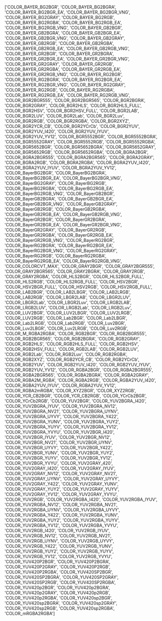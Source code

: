 ['COLOR_BAYER_BG2BGR', 'COLOR_BAYER_BG2BGRA', 'COLOR_BAYER_BG2BGR_EA', 'COLOR_BAYER_BG2BGR_VNG', 'COLOR_BAYER_BG2GRAY', 'COLOR_BAYER_BG2RGB', 'COLOR_BAYER_BG2RGBA', 'COLOR_BAYER_BG2RGB_EA', 'COLOR_BAYER_BG2RGB_VNG', 'COLOR_BAYER_GB2BGR', 'COLOR_BAYER_GB2BGRA', 'COLOR_BAYER_GB2BGR_EA', 'COLOR_BAYER_GB2BGR_VNG', 'COLOR_BAYER_GB2GRAY', 'COLOR_BAYER_GB2RGB', 'COLOR_BAYER_GB2RGBA', 'COLOR_BAYER_GB2RGB_EA', 'COLOR_BAYER_GB2RGB_VNG', 'COLOR_BAYER_GR2BGR', 'COLOR_BAYER_GR2BGRA', 'COLOR_BAYER_GR2BGR_EA', 'COLOR_BAYER_GR2BGR_VNG', 'COLOR_BAYER_GR2GRAY', 'COLOR_BAYER_GR2RGB', 'COLOR_BAYER_GR2RGBA', 'COLOR_BAYER_GR2RGB_EA', 'COLOR_BAYER_GR2RGB_VNG', 'COLOR_BAYER_RG2BGR', 'COLOR_BAYER_RG2BGRA', 'COLOR_BAYER_RG2BGR_EA', 'COLOR_BAYER_RG2BGR_VNG', 'COLOR_BAYER_RG2GRAY', 'COLOR_BAYER_RG2RGB', 'COLOR_BAYER_RG2RGBA', 'COLOR_BAYER_RG2RGB_EA', 'COLOR_BAYER_RG2RGB_VNG', 'COLOR_BGR2BGR555', 'COLOR_BGR2BGR565', 'COLOR_BGR2BGRA', 'COLOR_BGR2GRAY', 'COLOR_BGR2HLS', 'COLOR_BGR2HLS_FULL', 'COLOR_BGR2HSV', 'COLOR_BGR2HSV_FULL', 'COLOR_BGR2LAB', 'COLOR_BGR2LUV', 'COLOR_BGR2Lab', 'COLOR_BGR2Luv', 'COLOR_BGR2RGB', 'COLOR_BGR2RGBA', 'COLOR_BGR2XYZ', 'COLOR_BGR2YCR_CB', 'COLOR_BGR2YCrCb', 'COLOR_BGR2YUV', 'COLOR_BGR2YUV_I420', 'COLOR_BGR2YUV_IYUV', 'COLOR_BGR2YUV_YV12', 'COLOR_BGR5552BGR', 'COLOR_BGR5552BGRA', 'COLOR_BGR5552GRAY', 'COLOR_BGR5552RGB', 'COLOR_BGR5552RGBA', 'COLOR_BGR5652BGR', 'COLOR_BGR5652BGRA', 'COLOR_BGR5652GRAY', 'COLOR_BGR5652RGB', 'COLOR_BGR5652RGBA', 'COLOR_BGRA2BGR', 'COLOR_BGRA2BGR555', 'COLOR_BGRA2BGR565', 'COLOR_BGRA2GRAY', 'COLOR_BGRA2RGB', 'COLOR_BGRA2RGBA', 'COLOR_BGRA2YUV_I420', 'COLOR_BGRA2YUV_IYUV', 'COLOR_BGRA2YUV_YV12', 'COLOR_BayerBG2BGR', 'COLOR_BayerBG2BGRA', 'COLOR_BayerBG2BGR_EA', 'COLOR_BayerBG2BGR_VNG', 'COLOR_BayerBG2GRAY', 'COLOR_BayerBG2RGB', 'COLOR_BayerBG2RGBA', 'COLOR_BayerBG2RGB_EA', 'COLOR_BayerBG2RGB_VNG', 'COLOR_BayerGB2BGR', 'COLOR_BayerGB2BGRA', 'COLOR_BayerGB2BGR_EA', 'COLOR_BayerGB2BGR_VNG', 'COLOR_BayerGB2GRAY', 'COLOR_BayerGB2RGB', 'COLOR_BayerGB2RGBA', 'COLOR_BayerGB2RGB_EA', 'COLOR_BayerGB2RGB_VNG', 'COLOR_BayerGR2BGR', 'COLOR_BayerGR2BGRA', 'COLOR_BayerGR2BGR_EA', 'COLOR_BayerGR2BGR_VNG', 'COLOR_BayerGR2GRAY', 'COLOR_BayerGR2RGB', 'COLOR_BayerGR2RGBA', 'COLOR_BayerGR2RGB_EA', 'COLOR_BayerGR2RGB_VNG', 'COLOR_BayerRG2BGR', 'COLOR_BayerRG2BGRA', 'COLOR_BayerRG2BGR_EA', 'COLOR_BayerRG2BGR_VNG', 'COLOR_BayerRG2GRAY', 'COLOR_BayerRG2RGB', 'COLOR_BayerRG2RGBA', 'COLOR_BayerRG2RGB_EA', 'COLOR_BayerRG2RGB_VNG', 'COLOR_COLORCVT_MAX', 'COLOR_GRAY2BGR', 'COLOR_GRAY2BGR555', 'COLOR_GRAY2BGR565', 'COLOR_GRAY2BGRA', 'COLOR_GRAY2RGB', 'COLOR_GRAY2RGBA', 'COLOR_HLS2BGR', 'COLOR_HLS2BGR_FULL', 'COLOR_HLS2RGB', 'COLOR_HLS2RGB_FULL', 'COLOR_HSV2BGR', 'COLOR_HSV2BGR_FULL', 'COLOR_HSV2RGB', 'COLOR_HSV2RGB_FULL', 'COLOR_LAB2BGR', 'COLOR_LAB2LBGR', 'COLOR_LAB2LRGB', 'COLOR_LAB2RGB', 'COLOR_LBGR2LAB', 'COLOR_LBGR2LUV', 'COLOR_LBGR2Lab', 'COLOR_LBGR2Luv', 'COLOR_LRGB2LAB', 'COLOR_LRGB2LUV', 'COLOR_LRGB2Lab', 'COLOR_LRGB2Luv', 'COLOR_LUV2BGR', 'COLOR_LUV2LBGR', 'COLOR_LUV2LRGB', 'COLOR_LUV2RGB', 'COLOR_Lab2BGR', 'COLOR_Lab2LBGR', 'COLOR_Lab2LRGB', 'COLOR_Lab2RGB', 'COLOR_Luv2BGR', 'COLOR_Luv2LBGR', 'COLOR_Luv2LRGB', 'COLOR_Luv2RGB', 'COLOR_M_RGBA2RGBA', 'COLOR_RGB2BGR', 'COLOR_RGB2BGR555', 'COLOR_RGB2BGR565', 'COLOR_RGB2BGRA', 'COLOR_RGB2GRAY', 'COLOR_RGB2HLS', 'COLOR_RGB2HLS_FULL', 'COLOR_RGB2HSV', 'COLOR_RGB2HSV_FULL', 'COLOR_RGB2LAB', 'COLOR_RGB2LUV', 'COLOR_RGB2Lab', 'COLOR_RGB2Luv', 'COLOR_RGB2RGBA', 'COLOR_RGB2XYZ', 'COLOR_RGB2YCR_CB', 'COLOR_RGB2YCrCb', 'COLOR_RGB2YUV', 'COLOR_RGB2YUV_I420', 'COLOR_RGB2YUV_IYUV', 'COLOR_RGB2YUV_YV12', 'COLOR_RGBA2BGR', 'COLOR_RGBA2BGR555', 'COLOR_RGBA2BGR565', 'COLOR_RGBA2BGRA', 'COLOR_RGBA2GRAY', 'COLOR_RGBA2M_RGBA', 'COLOR_RGBA2RGB', 'COLOR_RGBA2YUV_I420', 'COLOR_RGBA2YUV_IYUV', 'COLOR_RGBA2YUV_YV12', 'COLOR_RGBA2mRGBA', 'COLOR_XYZ2BGR', 'COLOR_XYZ2RGB', 'COLOR_YCR_CB2BGR', 'COLOR_YCR_CB2RGB', 'COLOR_YCrCb2BGR', 'COLOR_YCrCb2RGB', 'COLOR_YUV2BGR', 'COLOR_YUV2BGRA_I420', 'COLOR_YUV2BGRA_IYUV', 'COLOR_YUV2BGRA_NV12', 'COLOR_YUV2BGRA_NV21', 'COLOR_YUV2BGRA_UYNV', 'COLOR_YUV2BGRA_UYVY', 'COLOR_YUV2BGRA_Y422', 'COLOR_YUV2BGRA_YUNV', 'COLOR_YUV2BGRA_YUY2', 'COLOR_YUV2BGRA_YUYV', 'COLOR_YUV2BGRA_YV12', 'COLOR_YUV2BGRA_YVYU', 'COLOR_YUV2BGR_I420', 'COLOR_YUV2BGR_IYUV', 'COLOR_YUV2BGR_NV12', 'COLOR_YUV2BGR_NV21', 'COLOR_YUV2BGR_UYNV', 'COLOR_YUV2BGR_UYVY', 'COLOR_YUV2BGR_Y422', 'COLOR_YUV2BGR_YUNV', 'COLOR_YUV2BGR_YUY2', 'COLOR_YUV2BGR_YUYV', 'COLOR_YUV2BGR_YV12', 'COLOR_YUV2BGR_YVYU', 'COLOR_YUV2GRAY_420', 'COLOR_YUV2GRAY_I420', 'COLOR_YUV2GRAY_IYUV', 'COLOR_YUV2GRAY_NV12', 'COLOR_YUV2GRAY_NV21', 'COLOR_YUV2GRAY_UYNV', 'COLOR_YUV2GRAY_UYVY', 'COLOR_YUV2GRAY_Y422', 'COLOR_YUV2GRAY_YUNV', 'COLOR_YUV2GRAY_YUY2', 'COLOR_YUV2GRAY_YUYV', 'COLOR_YUV2GRAY_YV12', 'COLOR_YUV2GRAY_YVYU', 'COLOR_YUV2RGB', 'COLOR_YUV2RGBA_I420', 'COLOR_YUV2RGBA_IYUV', 'COLOR_YUV2RGBA_NV12', 'COLOR_YUV2RGBA_NV21', 'COLOR_YUV2RGBA_UYNV', 'COLOR_YUV2RGBA_UYVY', 'COLOR_YUV2RGBA_Y422', 'COLOR_YUV2RGBA_YUNV', 'COLOR_YUV2RGBA_YUY2', 'COLOR_YUV2RGBA_YUYV', 'COLOR_YUV2RGBA_YV12', 'COLOR_YUV2RGBA_YVYU', 'COLOR_YUV2RGB_I420', 'COLOR_YUV2RGB_IYUV', 'COLOR_YUV2RGB_NV12', 'COLOR_YUV2RGB_NV21', 'COLOR_YUV2RGB_UYNV', 'COLOR_YUV2RGB_UYVY', 'COLOR_YUV2RGB_Y422', 'COLOR_YUV2RGB_YUNV', 'COLOR_YUV2RGB_YUY2', 'COLOR_YUV2RGB_YUYV', 'COLOR_YUV2RGB_YV12', 'COLOR_YUV2RGB_YVYU', 'COLOR_YUV420P2BGR', 'COLOR_YUV420P2BGRA', 'COLOR_YUV420P2GRAY', 'COLOR_YUV420P2RGB', 'COLOR_YUV420P2RGBA', 'COLOR_YUV420SP2BGR', 'COLOR_YUV420SP2BGRA', 'COLOR_YUV420SP2GRAY', 'COLOR_YUV420SP2RGB', 'COLOR_YUV420SP2RGBA', 'COLOR_YUV420p2BGR', 'COLOR_YUV420p2BGRA', 'COLOR_YUV420p2GRAY', 'COLOR_YUV420p2RGB', 'COLOR_YUV420p2RGBA', 'COLOR_YUV420sp2BGR', 'COLOR_YUV420sp2BGRA', 'COLOR_YUV420sp2GRAY', 'COLOR_YUV420sp2RGB', 'COLOR_YUV420sp2RGBA', 'COLOR_mRGBA2RGBA']
